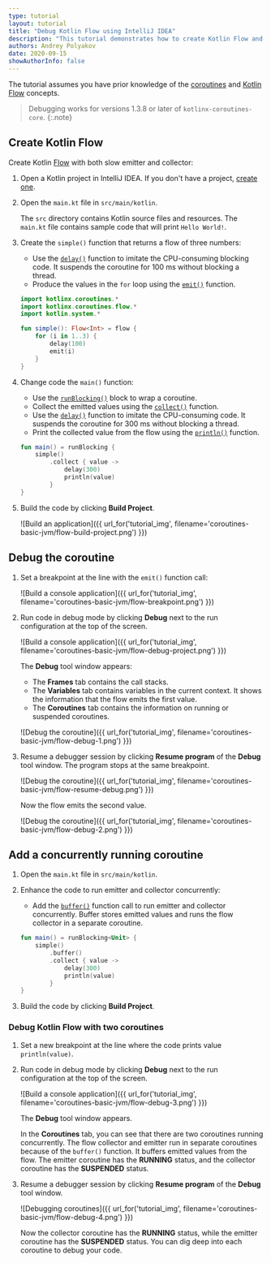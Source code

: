 ```yaml
---
type: tutorial
layout: tutorial
title: "Debug Kotlin Flow using IntelliJ IDEA"
description: "This tutorial demonstrates how to create Kotlin Flow and debug it using IntelliJ IDEA."
authors: Andrey Polyakov
date: 2020-09-15
showAuthorInfo: false
---
```


The tutorial assumes you have prior knowledge of the [coroutines](https://kotlinlang.org/docs/reference/coroutines/coroutines-guide.html) and [Kotlin Flow](https://kotlinlang.org/docs/reference/coroutines/flow.html#flows) concepts.

> Debugging works for versions 1.3.8 or later of `kotlinx-coroutines-core`.
{:.note}

## Create Kotlin Flow

Create Kotlin [Flow](https://kotlin.github.io/kotlinx.coroutines/kotlinx-coroutines-core/kotlinx.coroutines.flow/flow.html) with both slow emitter and collector:

1. Open a Kotlin project in IntelliJ IDEA. If you don't have a project, [create one](/docs/tutorials/jvm-get-started.html#create-an-application).

2. Open the `main.kt` file in `src/main/kotlin`.

   The `src` directory contains Kotlin source files and resources. The `main.kt` file contains sample code that will print `Hello World!`.

2. Create the `simple()` function that returns a flow of three numbers:
   
   * Use the [`delay()`](https://kotlin.github.io/kotlinx.coroutines/kotlinx-coroutines-core/kotlinx.coroutines/delay.html) function to imitate the CPU-consuming blocking code. It suspends the coroutine for 100 ms without blocking a thread.
   * Produce the values in the `for` loop using the [`emit()`](https://kotlin.github.io/kotlinx.coroutines/kotlinx-coroutines-core/kotlinx.coroutines.flow/-flow-collector/emit.html) function.

   <div class="sample" markdown="1" theme="idea" mode="kotlin" data-highlight-only>

   ```kotlin
   import kotlinx.coroutines.*
   import kotlinx.coroutines.flow.*
   import kotlin.system.*

   fun simple(): Flow<Int> = flow {
       for (i in 1..3) {
           delay(100)
           emit(i)
       }
   }
   ```

   </div>

3. Change code the `main()` function:

   * Use the [`runBlocking()`](https://kotlin.github.io/kotlinx.coroutines/kotlinx-coroutines-core/kotlinx.coroutines/run-blocking.html) block to wrap a coroutine.
   * Collect the emitted values using the [`collect()`](https://kotlin.github.io/kotlinx.coroutines/kotlinx-coroutines-core/kotlinx.coroutines.flow/collect.html) function.
   * Use the [`delay()`](https://kotlin.github.io/kotlinx.coroutines/kotlinx-coroutines-core/kotlinx.coroutines/delay.html) function to imitate the CPU-consuming code. It suspends the coroutine for 300 ms without blocking a thread.
   * Print the collected value from the flow using the [`println()`](/api/latest/jvm/stdlib/stdlib/kotlin.io/println.html) function.

   <div class="sample" markdown="1" theme="idea" mode="kotlin" data-highlight-only>

   ```kotlin
   fun main() = runBlocking {
       simple()
           .collect { value ->
               delay(300)
               println(value)
           }
   }
   ```

   </div>

4. Build the code by clicking **Build Project**.

   ![Build an application]({{ url_for('tutorial_img', filename='coroutines-basic-jvm/flow-build-project.png') }})

## Debug the coroutine

1. Set a breakpoint at the line with the `emit()` function call:

   ![Build a console application]({{ url_for('tutorial_img', filename='coroutines-basic-jvm/flow-breakpoint.png') }})

2. Run code in debug mode by clicking **Debug** next to the run configuration at the top of the screen.

   ![Build a console application]({{ url_for('tutorial_img', filename='coroutines-basic-jvm/flow-debug-project.png') }})

   The **Debug** tool window appears: 
      * The **Frames** tab contains the call stacks.
      * The **Variables** tab contains variables in the current context. It shows the information that the flow emits the first value.
      * The **Coroutines** tab contains the information on running or suspended coroutines.

   ![Debug the coroutine]({{ url_for('tutorial_img', filename='coroutines-basic-jvm/flow-debug-1.png') }})

3. Resume a debugger session by clicking **Resume program** of the **Debug** tool window. The program stops at the same breakpoint.

   ![Debug the coroutine]({{ url_for('tutorial_img', filename='coroutines-basic-jvm/flow-resume-debug.png') }})

   Now the flow emits the second value.

   ![Debug the coroutine]({{ url_for('tutorial_img', filename='coroutines-basic-jvm/flow-debug-2.png') }})

## Add a concurrently running coroutine

1. Open the `main.kt` file in `src/main/kotlin`.

2. Enhance the code to run emitter and collector concurrently:

   * Add the [`buffer()`](https://kotlin.github.io/kotlinx.coroutines/kotlinx-coroutines-core/kotlinx.coroutines.flow/buffer.html) function call to run emitter and collector concurrently. Buffer stores emitted values and runs the flow collector in a separate coroutine. 
   
   <div class="sample" markdown="1" theme="idea" mode="kotlin" data-highlight-only>

   ```kotlin
   fun main() = runBlocking<Unit> {
       simple()
           .buffer()
           .collect { value ->
               delay(300)
               println(value)
           }
   }
   ```

   </div>

4. Build the code by clicking **Build Project**.

### Debug Kotlin Flow with two coroutines

1. Set a new breakpoint at the line where the code prints value `println(value)`.

2. Run code in debug mode by clicking **Debug** next to the run configuration at the top of the screen.

   ![Build a console application]({{ url_for('tutorial_img', filename='coroutines-basic-jvm/flow-debug-3.png') }})

   The **Debug** tool window appears.

   In the **Coroutines** tab, you can see that there are two coroutines running concurrently. The flow collector and emitter run in separate coroutines because of the `buffer()` function.
   It buffers emitted values from the flow.
   The emitter coroutine has the **RUNNING** status, and the collector coroutine has the **SUSPENDED** status.

2. Resume a debugger session by clicking **Resume program** of the **Debug** tool window.

   ![Debugging coroutines]({{ url_for('tutorial_img', filename='coroutines-basic-jvm/flow-debug-4.png') }})

   Now the collector coroutine has the **RUNNING** status, while the emitter coroutine has the **SUSPENDED** status.
   You can dig deep into each coroutine to debug your code.